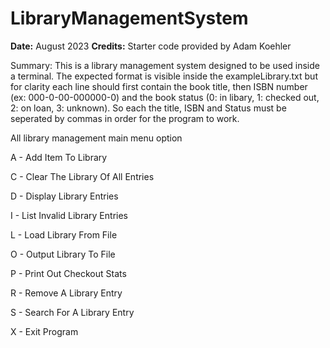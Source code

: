 # LibraryManagementSystem
**Date:** August 2023
**Credits:** Starter code provided by Adam Koehler

Summary: This is a library management system designed to be used inside a terminal. The expected format is visible inside the exampleLibrary.txt but for clarity each line should first contain the book title, then ISBN number (ex: 000-0-00-000000-0) and the book status (0: in libary, 1: checked out, 2: on loan, 3: unknown). So each the title, ISBN and Status must be seperated by commas in order for the program to work.

All library management main menu option

  A - Add Item To Library
  
  C - Clear The Library Of All Entries
  
  D - Display Library Entries
  
  I - List Invalid Library Entries
  
  L - Load Library From File
  
  O - Output Library To File
  
  P - Print Out Checkout Stats
  
  R - Remove A Library Entry
  
  S - Search For A Library Entry
  
  X - Exit Program
